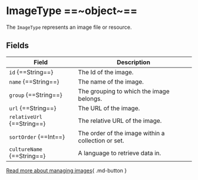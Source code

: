 # ImageType ==~object~==

The `ImageType` represents an image file or resource.

## Fields

| Field                       	| Description                                                                                            	|
|-----------------------------	|--------------------------------------------------------------------------------------------------------	|
| `id` {==String==}          	| The Id of the image.                                                                                  	|
| `name` {==String==}        	| The name of the image.                                                                        	        |
| `group` {==String==}       	| The grouping to which the image belongs.                                                   	            |
| `url` {==String==}         	| The URL of the image.                                  	                                                |
| `relativeUrl` {==String==} 	| The relative URL of the image.                                                                         	|
| `sortOrder` {==Int==}      	| The order of the image within a collection or set.                                                     	|
| `cultureName` {==String==} 	| A language to retrieve data in.                                                                          	|

[Read more about managing images](https://docs.virtocommerce.org/new/user-guide/catalog/managing-categories/#images-widget){ .md-button }